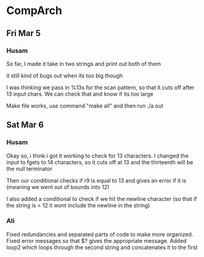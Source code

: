 # CompArch

## Fri Mar 5

### Husam
So far, I made it take in two strings and print out both of them

it still kind of bugs out when its too big though

I was thinking we pass in %13s for the scan pattern, 
so that it cuts off after 13 input chars. We can check that
and know if its too large

Make file works, use command "make all" and then run ./a.out 

## Sat Mar 6

### Husam 
Okay so, i think i got it working to check for 13 characters. 
I changed the input to fgets to 14 characters, so it cuts off 
at 13 and the thirteenth will be the null terminator

Then our conditional checks if r9 is equal to 13 and gives an error if it is 
(meaning we went out of bounds into 12)

I also added a conditional to check if we hit the newline character (so that if the 
string is < 12 it wont include the newline in the string)

### Ali
Fixed redundancies and separated parts of code to make more organized. 
Fixed error messages so that $? gives the appropriate message. 
Added loop2 which loops through the second string and concatenates it to the first
